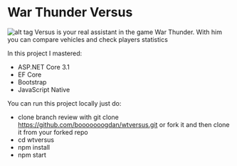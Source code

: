 # War Thunder Versus
![alt tag](http://i.piccy.info/i9/f92aabd16225eaef310e987a262c4694/1589143473/209030/1377604/Zn_1110_mok_ekrana_1332_.png "Main screenshot")
Versus is your real assistant in the game War Thunder. With him you can compare vehicles and check players statistics 

In this project I mastered:
- ASP.NET Core 3.1
- EF Core
- Bootstrap 
- JavaScript Native

You can run this project locally just do:

- clone branch review with git clone https://github.com/booooooogdan/wtversus.git or fork it and then clone it from your forked repo
- cd wtversus
- npm install
- npm start

